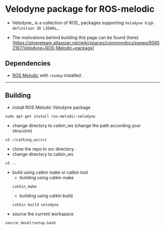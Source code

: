 # Velodyne package for ROS-melodic  

* Velodyne_ is a collection of ROS_ packages supporting `Velodyne high
definition 3D LIDARs`_.

* The motivations behind building this page can be found (here)[https://silvereteam.atlassian.net/wiki/spaces/commondocs/pages/85852167/Velodyne+ROS-Melodic+package]

 
## Dependencies
  * [ROS Melodic](http://wiki.ros.org/melodic/Installation/Ubuntu) with ```rosdep``` installed.
---
## Building
- install ROS Melodic Velodyne package
```
sudo apt-get install ros-melodic-velodyne
```
- change directory to catkin_ws (change the path according your strucutre)
```
cd ~/catking_ws/src
```
- clone the repo to src directory.
- change directory to catkin_ws
```
cd ..
```
- build using catkin make or catkin tool
  * building using catkin make
  ```
  catkin_make
  ```
  * building using catkin build
  ```
  catkin build velodyne
  ```
- source the current workspace
```
source devel/setup.bash
```